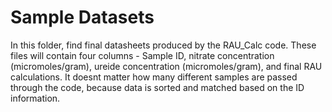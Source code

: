 # Sample Datasets

In this folder, find final datasheets produced by the RAU_Calc code. These files will contain four columns - Sample ID, nitrate concentration (micromoles/gram), ureide concentration (micromoles/gram), and final RAU calculations. It doesnt matter how many different samples are passed through the code, because data is sorted and matched based on the ID information.